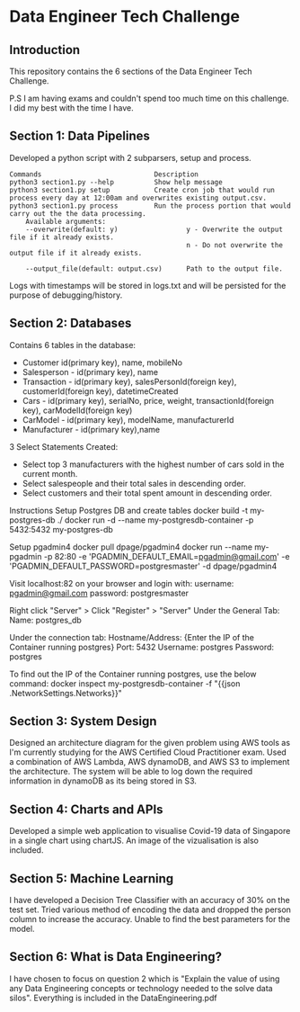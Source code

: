 # Data Engineer Tech Challenge

## Introduction

This repository contains the 6 sections of the Data Engineer Tech Challenge.

P.S I am having exams and couldn't spend too much time on this challenge. I did my best with the time I have.

## Section 1: Data Pipelines

Developed a python script with 2 subparsers, setup and process.

    Commands                            Description
    python3 section1.py --help          Show help message
    python3 section1.py setup           Create cron job that would run process every day at 12:00am and overwrites existing output.csv.
    python3 section1.py process         Run the process portion that would carry out the the data processing.
        Available arguments:
        --overwrite(default: y)                 y - Overwrite the output file if it already exists.
                                                n - Do not overwrite the output file if it already exists.

        --output_file(default: output.csv)      Path to the output file.

Logs with timestamps will be stored in logs.txt and will be persisted for the purpose of debugging/history.

## Section 2: Databases

Contains 6 tables in the database:

- Customer id(primary key), name, mobileNo
- Salesperson - id(primary key), name
- Transaction - id(primary key), salesPersonId(foreign key), customerId(foreign key), datetimeCreated
- Cars - id(primary key), serialNo, price, weight, transactionId(foreign key), carModelId(foreign key)
- CarModel - id(primary key), modelName, manufacturerId
- Manufacturer - id(primary key),name

3 Select Statements Created:

- Select top 3 manufacturers with the highest number of cars sold in the current month.
- Select salespeople and their total sales in descending order.
- Select customers and their total spent amount in descending order.

Instructions
Setup Postgres DB and create tables
docker build -t my-postgres-db ./
docker run -d --name my-postgresdb-container -p 5432:5432 my-postgres-db

Setup pgadmin4
docker pull dpage/pgadmin4
docker run --name my-pgadmin -p 82:80 -e 'PGADMIN_DEFAULT_EMAIL=pgadmin@gmail.com' -e 'PGADMIN_DEFAULT_PASSWORD=postgresmaster' -d dpage/pgadmin4

Visit localhost:82 on your browser and login with:
username: pgadmin@gmail.com
password: postgresmaster

Right click "Server" > Click "Register" > "Server"
Under the General Tab:
Name: postgres_db

Under the connection tab:
Hostname/Address: {Enter the IP of the Container running postgres}
Port: 5432
Username: postgres
Password: postgres

To find out the IP of the Container running postgres, use the below command:
docker inspect my-postgresdb-container -f "{{json .NetworkSettings.Networks}}"

## Section 3: System Design

Designed an architecture diagram for the given problem using AWS tools as I'm currently studying for the AWS Certified Cloud Practitioner exam. Used a combination of AWS Lambda, AWS dynamoDB, and AWS S3 to implement the architecture. The system will be able to log down the required information in dynamoDB as its being stored in S3.

## Section 4: Charts and APIs

Developed a simple web application to visualise Covid-19 data of Singapore in a single chart using chartJS. An image of the vizualisation is also included.

## Section 5: Machine Learning

I have developed a Decision Tree Classifier with an accuracy of 30% on the test set. Tried various method of encoding the data and dropped the person column to increase the accuracy. Unable to find the best parameters for the model.

## Section 6: What is Data Engineering?

I have chosen to focus on question 2 which is "Explain the value of using any Data Engineering concepts or technology needed to the solve data silos". Everything is included in the DataEngineering.pdf
